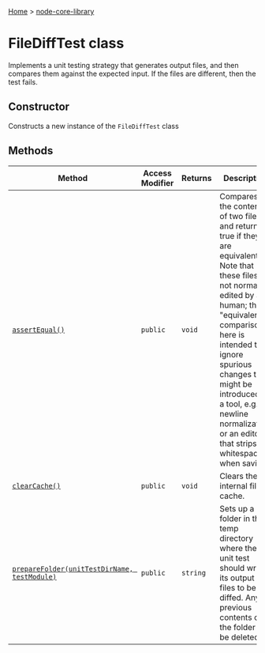 <!-- docId=node-core-library.filedifftest -->

[Home](./index.md) &gt; [node-core-library](./node-core-library.md)

# FileDiffTest class

Implements a unit testing strategy that generates output files, and then compares them against the expected input. If the files are different, then the test fails.

## Constructor

Constructs a new instance of the `FileDiffTest` class

## Methods

|  Method | Access Modifier | Returns | Description |
|  --- | --- | --- | --- |
|  [`assertEqual()`](./node-core-library.filedifftest.assertequal.md) | `public` | `void` | Compares the contents of two files, and returns true if they are equivalent. Note that these files are not normally edited by a human; the "equivalence" comparison here is intended to ignore spurious changes that might be introduced by a tool, e.g. Git newline normalization or an editor that strips whitespace when saving. |
|  [`clearCache()`](./node-core-library.filedifftest.clearcache.md) | `public` | `void` | Clears the internal file cache. |
|  [`prepareFolder(unitTestDirName, testModule)`](./node-core-library.filedifftest.preparefolder.md) | `public` | `string` | Sets up a folder in the temp directory where the unit test should write its output files to be diffed. Any previous contents of the folder will be deleted. |


